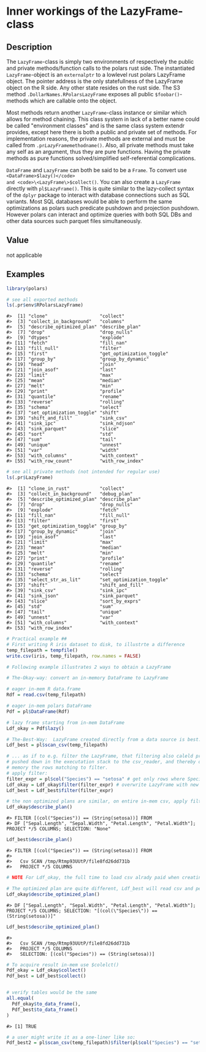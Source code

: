 

# Inner workings of the LazyFrame-class

## Description

The <code>LazyFrame</code>-class is simply two environments of
respectively the public and private methods/function calls to the polars
rust side. The instantiated <code>LazyFrame</code>-object is an
<code>externalptr</code> to a lowlevel rust polars LazyFrame object. The
pointer address is the only statefullness of the LazyFrame object on the
R side. Any other state resides on the rust side. The S3 method
<code>.DollarNames.RPolarsLazyFrame</code> exposes all public
<code style="white-space: pre;">$foobar()</code>-methods which are
callable onto the object.

Most methods return another <code>LazyFrame</code>-class instance or
similar which allows for method chaining. This class system in lack of a
better name could be called "environment classes" and is the same class
system extendr provides, except here there is both a public and private
set of methods. For implementation reasons, the private methods are
external and must be called from
<code>.pr$LazyFrame$methodname()</code>. Also, all private methods must
take any self as an argument, thus they are pure functions. Having the
private methods as pure functions solved/simplified self-referential
complications.

<code>DataFrame</code> and <code>LazyFrame</code> can both be said to be
a <code>Frame</code>. To convert use <code>\<DataFrame\>$lazy()</code>
and <code>\<LazyFrame\>$collect()</code>. You can also create a
<code>LazyFrame</code> directly with <code>pl$LazyFrame()</code>. This
is quite similar to the lazy-collect syntax of the <code>dplyr</code>
package to interact with database connections such as SQL variants. Most
SQL databases would be able to perform the same optimizations as polars
such predicate pushdown and projection pushdown. However polars can
interact and optimize queries with both SQL DBs and other data sources
such parquet files simultaneously.

## Value

not applicable

## Examples

``` r
library(polars)

# see all exported methods
ls(.pr$env$RPolarsLazyFrame)
```

    #>  [1] "clone"                   "collect"                
    #>  [3] "collect_in_background"   "columns"                
    #>  [5] "describe_optimized_plan" "describe_plan"          
    #>  [7] "drop"                    "drop_nulls"             
    #>  [9] "dtypes"                  "explode"                
    #> [11] "fetch"                   "fill_nan"               
    #> [13] "fill_null"               "filter"                 
    #> [15] "first"                   "get_optimization_toggle"
    #> [17] "group_by"                "group_by_dynamic"       
    #> [19] "head"                    "join"                   
    #> [21] "join_asof"               "last"                   
    #> [23] "limit"                   "max"                    
    #> [25] "mean"                    "median"                 
    #> [27] "melt"                    "min"                    
    #> [29] "print"                   "profile"                
    #> [31] "quantile"                "rename"                 
    #> [33] "reverse"                 "rolling"                
    #> [35] "schema"                  "select"                 
    #> [37] "set_optimization_toggle" "shift"                  
    #> [39] "shift_and_fill"          "sink_csv"               
    #> [41] "sink_ipc"                "sink_ndjson"            
    #> [43] "sink_parquet"            "slice"                  
    #> [45] "sort"                    "std"                    
    #> [47] "sum"                     "tail"                   
    #> [49] "unique"                  "unnest"                 
    #> [51] "var"                     "width"                  
    #> [53] "with_columns"            "with_context"           
    #> [55] "with_row_count"          "with_row_index"

``` r
# see all private methods (not intended for regular use)
ls(.pr$LazyFrame)
```

    #>  [1] "clone_in_rust"           "collect"                
    #>  [3] "collect_in_background"   "debug_plan"             
    #>  [5] "describe_optimized_plan" "describe_plan"          
    #>  [7] "drop"                    "drop_nulls"             
    #>  [9] "explode"                 "fetch"                  
    #> [11] "fill_nan"                "fill_null"              
    #> [13] "filter"                  "first"                  
    #> [15] "get_optimization_toggle" "group_by"               
    #> [17] "group_by_dynamic"        "join"                   
    #> [19] "join_asof"               "last"                   
    #> [21] "limit"                   "max"                    
    #> [23] "mean"                    "median"                 
    #> [25] "melt"                    "min"                    
    #> [27] "print"                   "profile"                
    #> [29] "quantile"                "rename"                 
    #> [31] "reverse"                 "rolling"                
    #> [33] "schema"                  "select"                 
    #> [35] "select_str_as_lit"       "set_optimization_toggle"
    #> [37] "shift"                   "shift_and_fill"         
    #> [39] "sink_csv"                "sink_ipc"               
    #> [41] "sink_json"               "sink_parquet"           
    #> [43] "slice"                   "sort_by_exprs"          
    #> [45] "std"                     "sum"                    
    #> [47] "tail"                    "unique"                 
    #> [49] "unnest"                  "var"                    
    #> [51] "with_columns"            "with_context"           
    #> [53] "with_row_index"

``` r
# Practical example ##
# First writing R iris dataset to disk, to illustrte a difference
temp_filepath = tempfile()
write.csv(iris, temp_filepath, row.names = FALSE)

# Following example illustrates 2 ways to obtain a LazyFrame

# The-Okay-way: convert an in-memory DataFrame to LazyFrame

# eager in-mem R data.frame
Rdf = read.csv(temp_filepath)

# eager in-mem polars DataFrame
Pdf = pl$DataFrame(Rdf)

# lazy frame starting from in-mem DataFrame
Ldf_okay = Pdf$lazy()

# The-Best-Way:  LazyFrame created directly from a data source is best...
Ldf_best = pl$scan_csv(temp_filepath)

# ... as if to e.g. filter the LazyFrame, that filtering also caleld predicate will be
# pushed down in the executation stack to the csv_reader, and thereby only bringing into
# memory the rows matching to filter.
# apply filter:
filter_expr = pl$col("Species") == "setosa" # get only rows where Species is setosa
Ldf_okay = Ldf_okay$filter(filter_expr) # overwrite LazyFrame with new
Ldf_best = Ldf_best$filter(filter_expr)

# the non optimized plans are similar, on entire in-mem csv, apply filter
Ldf_okay$describe_plan()
```

    #> FILTER [(col("Species")) == (String(setosa))] FROM
    #> DF ["Sepal.Length", "Sepal.Width", "Petal.Length", "Petal.Width"]; PROJECT */5 COLUMNS; SELECTION: "None"

``` r
Ldf_best$describe_plan()
```

    #> FILTER [(col("Species")) == (String(setosa))] FROM
    #> 
    #>   Csv SCAN /tmp/Rtmp93UUtP/file8fd26dd731b
    #>   PROJECT */5 COLUMNS

``` r
# NOTE For Ldf_okay, the full time to load csv alrady paid when creating Rdf and Pdf

# The optimized plan are quite different, Ldf_best will read csv and perform filter simultaneously
Ldf_okay$describe_optimized_plan()
```

    #> DF ["Sepal.Length", "Sepal.Width", "Petal.Length", "Petal.Width"]; PROJECT */5 COLUMNS; SELECTION: "[(col(\"Species\")) == (String(setosa))]"

``` r
Ldf_best$describe_optimized_plan()
```

    #> 
    #>   Csv SCAN /tmp/Rtmp93UUtP/file8fd26dd731b
    #>   PROJECT */5 COLUMNS
    #>   SELECTION: [(col("Species")) == (String(setosa))]

``` r
# To acquire result in-mem use $colelct()
Pdf_okay = Ldf_okay$collect()
Pdf_best = Ldf_best$collect()


# verify tables would be the same
all.equal(
  Pdf_okay$to_data_frame(),
  Pdf_best$to_data_frame()
)
```

    #> [1] TRUE

``` r
# a user might write it as a one-liner like so:
Pdf_best2 = pl$scan_csv(temp_filepath)$filter(pl$col("Species") == "setosa")
```
